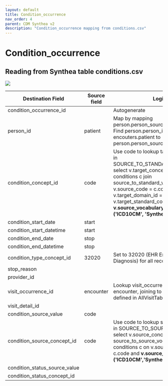 ```yaml
---
layout: default
title: Condition_occurrence
nav_order: 4
parent: CDM Synthea v2
description: "Condition_occurrence mapping from conditions.csv"
---
```


# Condition_occurrence

## Reading from Synthea table conditions.csv

![](syntheaETL_files/image2.png)

| Destination Field | Source field | Logic | Comment field |
| --- | --- | --- | --- |
| condition_occurrence_id |  |Autogenerate  |  |
| person_id | patient | Map by mapping person.person_source_value to patient.  Find person.person_id by mapping encouters.patient to person.person_source_value. |  |
| condition_concept_id | code | Use code to lookup target_concept_id in SOURCE_TO_STANDARD_VOCAB_MAP:    select v.target_concept_id    from conditions c     join source_to_standard_vocab_map v       on v.source_code              = c.code     and v.target_domain_id       = 'Condition'     and v.target_standard_concept = 'S'  and  **v.source_vocabulary_id in ('ICD10CM', 'Synthea_conditions')** |  |
| condition_start_date | start |  |  |
| condition_start_datetime | start |  |  |
| condition_end_date | stop |  |  |
| condition_end_datetime | stop |  |  |
| condition_type_concept_id |32020  |Set to 32020 (EHR Encounter Diagnosis) for all records | |
| stop_reason |  |  |  |
| provider_id |  |  |  |
| visit_occurrence_id | encounter | Lookup visit_occurrence_id using encounter, joining to temp table defined in AllVisitTable.sql. |  |
| visit_detail_id |  |  |  |
| condition_source_value | code |  |  |
| condition_source_concept_id | code | Use code to lookup source_concept_id in SOURCE_TO_SOURCE_VOCAB_MAP:     select v.source_concept_id     from source_to_source_vocab_map v      join conditions c        on v.source_code                 = c.code      and **v.source_vocabulary_id  in ('ICD10CM','Synthea_conditions')** |  |
| condition_status_source_value |  |  |  |
| condition_status_concept_id |  |  |  |
